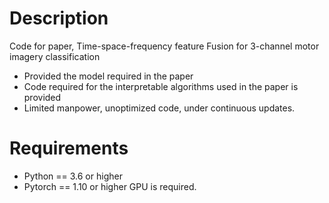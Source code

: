 
# Description
Code for paper, Time-space-frequency feature Fusion for 3-channel motor imagery classification
- Provided the model required in the paper
- Code required for the interpretable algorithms used in the paper is provided
- Limited manpower, unoptimized code, under continuous updates.

# Requirements
- Python == 3.6 or higher
- Pytorch == 1.10 or higher
GPU is required. 
